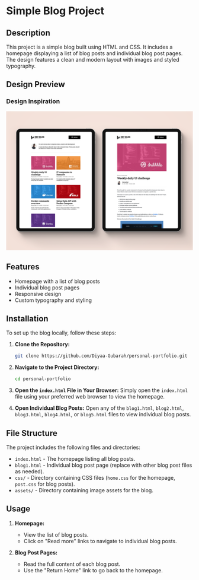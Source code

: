 # Simple Blog Project

## Description

This project is a simple blog built using HTML and CSS. It includes a homepage displaying a list of blog posts and individual blog post pages. The design features a clean and modern layout with images and styled typography.

## Design Preview

### Design Inspiration

![Blog Layout Design Inspiration](./assets/design.png)


## Features

- Homepage with a list of blog posts
- Individual blog post pages
- Responsive design
- Custom typography and styling

## Installation

To set up the blog locally, follow these steps:

1. **Clone the Repository:**
    ```bash
    git clone https://github.com/Diyaa-Gubarah/personal-portfolio.git
    ```

2. **Navigate to the Project Directory:**
    ```bash
    cd personal-portfolio
    ```

3. **Open the `index.html` File in Your Browser:**
    Simply open the `index.html` file using your preferred web browser to view the homepage.
    
4. **Open Individual Blog Posts:**
    Open any of the `blog1.html`, `blog2.html`, `blog3.html`, `blog4.html`, or `blog5.html` files to view individual blog posts.

## File Structure

The project includes the following files and directories:

- `index.html` - The homepage listing all blog posts.
- `blog1.html` - Individual blog post page (replace with other blog post files as needed).
- `css/` - Directory containing CSS files (`home.css` for the homepage, `post.css` for blog posts).
- `assets/` - Directory containing image assets for the blog.

## Usage

1. **Homepage:**
    - View the list of blog posts.
    - Click on "Read more" links to navigate to individual blog posts.

2. **Blog Post Pages:**
    - Read the full content of each blog post.
    - Use the "Return Home" link to go back to the homepage.



